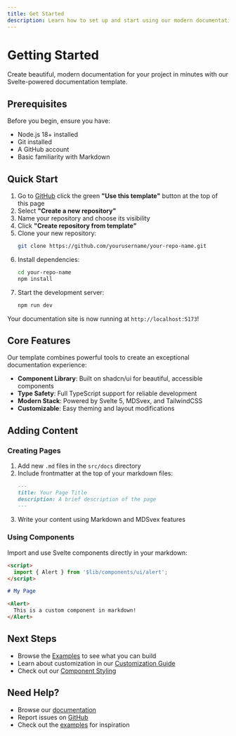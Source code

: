 ```yaml
---
title: Get Started
description: Learn how to set up and start using our modern documentation template built with Svelte 5, MDSvex, and Tailwind CSS.
---
```


# Getting Started

Create beautiful, modern documentation for your project in minutes with our Svelte-powered documentation template.

## Prerequisites

Before you begin, ensure you have:
- Node.js 18+ installed
- Git installed
- A GitHub account
- Basic familiarity with Markdown

## Quick Start

1. Go to [GitHub](https://github.com/code-gio/svelte-docs-starter)  click the green **"Use this template"** button at the top of this page
2. Select **"Create a new repository"**
3. Name your repository and choose its visibility
4. Click **"Create repository from template"**
5. Clone your new repository:
   ```bash
   git clone https://github.com/yourusername/your-repo-name.git
   ```
6. Install dependencies:
   ```bash
   cd your-repo-name
   npm install
   ```
7. Start the development server:
   ```bash
   npm run dev
   ```

Your documentation site is now running at `http://localhost:5173`!

## Core Features

Our template combines powerful tools to create an exceptional documentation experience:

- **Component Library**: Built on shadcn/ui for beautiful, accessible components
- **Type Safety**: Full TypeScript support for reliable development
- **Modern Stack**: Powered by Svelte 5, MDSvex, and TailwindCSS
- **Customizable**: Easy theming and layout modifications

## Adding Content

### Creating Pages

1. Add new `.md` files in the `src/docs` directory
2. Include frontmatter at the top of your markdown files:
   ```markdown
   ---
   title: Your Page Title
   description: A brief description of the page
   ---
   ```
3. Write your content using Markdown and MDSvex features

### Using Components

Import and use Svelte components directly in your markdown:

```markdown
<script>
  import { Alert } from '$lib/components/ui/alert';
</script>

# My Page

<Alert>
  This is a custom component in markdown!
</Alert>
```

## Next Steps

- Browse the [Examples](/docs/examples) to see what you can build
- Learn about customization in our [Customization Guide](/docs/customize)
- Check out our [Component Styling](/docs/styling/theme)

## Need Help?

- Browse our [documentation](/docs)
- Report issues on [GitHub](https://github.com/code-gio/svelte-docs-starter/issues)
- Check out the [examples](/docs/examples) for inspiration